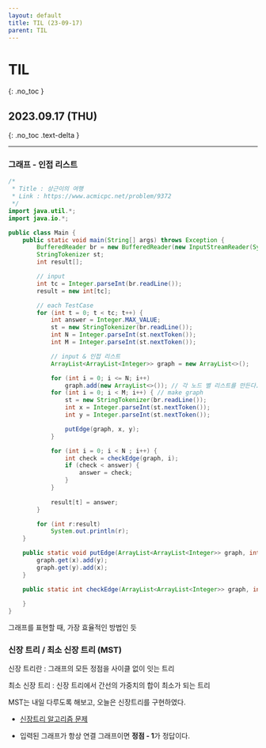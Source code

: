 ```yaml
---
layout: default
title: TIL (23-09-17)
parent: TIL
---
```


# TIL
{: .no_toc }

## 2023.09.17 (THU)
{: .no_toc .text-delta }

---

### 그래프 - 인접 리스트

~~~java
/*
 * Title : 상근이의 여행
 * Link : https://www.acmicpc.net/problem/9372
 */
import java.util.*;
import java.io.*;

public class Main {
    public static void main(String[] args) throws Exception {
        BufferedReader br = new BufferedReader(new InputStreamReader(System.in));
        StringTokenizer st;
        int result[];

        // input
        int tc = Integer.parseInt(br.readLine());
        result = new int[tc];

        // each TestCase
        for (int t = 0; t < tc; t++) {
            int answer = Integer.MAX_VALUE;
            st = new StringTokenizer(br.readLine());
            int N = Integer.parseInt(st.nextToken());
            int M = Integer.parseInt(st.nextToken());

            // input & 인접 리스트
            ArrayList<ArrayList<Integer>> graph = new ArrayList<>();

            for (int i = 0; i <= N; i++)
                graph.add(new ArrayList<>()); // 각 노드 별 리스트를 만든다.
            for (int i = 0; i < M; i++) { // make graph
                st = new StringTokenizer(br.readLine());
                int x = Integer.parseInt(st.nextToken());
                int y = Integer.parseInt(st.nextToken());

                putEdge(graph, x, y);
            }

            for (int i = 0; i < N ; i++) {
                int check = checkEdge(graph, i);
                if (check < answer) {
                    answer = check;
                }
            }
            
            result[t] = answer;
        }

        for (int r:result) 
            System.out.println(r);
    }

    public static void putEdge(ArrayList<ArrayList<Integer>> graph, int x, int y) {
        graph.get(x).add(y);
        graph.get(y).add(x);
    }

    public static int checkEdge(ArrayList<ArrayList<Integer>> graph, int x) {
        
    }
}

~~~

그래프를 표현할 때, 가장 효율적인 방법인 듯

### 신장 트리 / 최소 신장 트리 (MST)

신장 트리란 : 그래프의 모든 정점을 사이클 없이 잇는 트리  

최소 신장 트리 : 신장 트리에서 간선의 가중치의 합이 최소가 되는 트리  

MST는 내일 다루도록 해보고, 오늘은 신장트리를 구현하였다.

* [신장트리 알고리즘 문제](https://hoooon22.github.io/docs/studies/codingtest/1day1coding/230917/)

- 입력된 그래프가 항상 연결 그래프이면 **정점 - 1**가 정답이다.